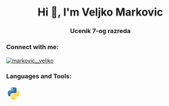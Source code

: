 <h1 align="center">Hi 👋, I'm Veljko Markovic</h1>
<h3 align="center">Ucenik 7-og razreda</h3>

<h3 align="left">Connect with me:</h3>
<p align="left">
<a href="https://instagram.com/markovic__veljko" target="blank"><img align="center" src="https://raw.githubusercontent.com/rahuldkjain/github-profile-readme-generator/master/src/images/icons/Social/instagram.svg" alt="markovic__veljko" height="30" width="40" /></a>
</p>

<h3 align="left">Languages and Tools:</h3>
<p align="left"> <a href="https://www.python.org" target="_blank" rel="noreferrer"> <img src="https://raw.githubusercontent.com/devicons/devicon/master/icons/python/python-original.svg" alt="python" width="40" height="40"/> </a> </p>
